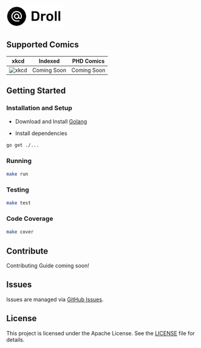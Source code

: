 ![Droll](assets/logo.png)

## Supported Comics

| xkcd                                   | Indexed     | PHD Comics   |
|----------------------------------------|-------------|--------------|
| ![xkcd](https://xkcd.com/s/0b7742.png) | Coming Soon | Coming Soon  |

## Getting Started

### Installation and Setup

- Download and Install [Golang](https://golang.org/dl/)

- Install dependencies

```bash
go get ./...
```

### Running

```bash
make run
```

### Testing

```bash
make test
```

### Code Coverage

```bash
make cover
```

## Contribute

Contributing Guide coming soon!

## Issues

Issues are managed via [GitHub Issues](https://github.com/prabhuomkar/droll-api/issues).

## License

This project is licensed under the Apache License. See the [LICENSE](LICENSE) file for details.
